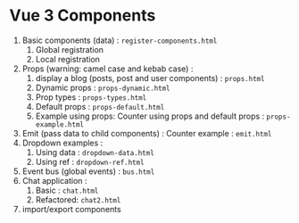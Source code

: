 # Vue 3 Components

1. Basic components (data) : `register-components.html`
   1. Global registration
   1. Local registration
1. Props (warning: camel case and kebab case) :
   1. display a blog (posts, post and user components) : `props.html`
   1. Dynamic props : `props-dynamic.html`
   1. Prop types : `props-types.html`
   1. Default props : `props-default.html`
   1. Example using props: Counter using props and default props : `props-example.html`
1. Emit (pass data to child components) : Counter example : `emit.html`
1. Dropdown examples :
   1. Using data : `dropdown-data.html`
   1. Using ref : `dropdown-ref.html`
1. Event bus (global events) : `bus.html`
1. Chat application :
   1. Basic : `chat.html`
   1. Refactored: `chat2.html`
1. import/export components
